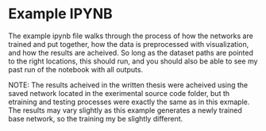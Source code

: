 # Example IPYNB
The example ipynb file walks through the process of how the networks are trained and put together, how the data is preprocessed with visualization, and how the results are acheived. So long as the dataset paths are pointed to the right locations, this should run, and you should also be able to see my past run of the notebook with all outputs.

NOTE: The results acheived in the written thesis were acheived using the saved network located in the exerimental source code folder, but th etraining and testing processes were exactly the same as in this exmaple. The results may vary slightly as this example generates a newly trained base network, so the training my be slightly different.
